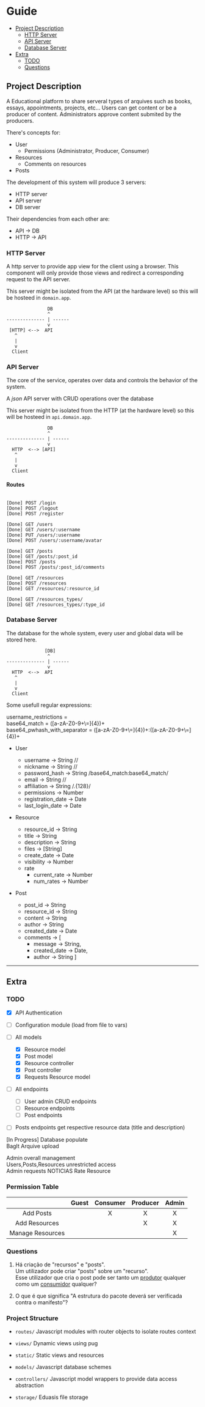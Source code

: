 # Guide

- [Project Description](#Project-Description)
    - [HTTP Server](#HTTP-Server)
    - [API Server](#API-Server)
    - [Database Server](#Database-Server)
- [Extra](#Extra)
    - [TODO](#TODO)
    - [Questions](#Questions)


## Project Description

A Educational platform to share serveral types of arquives such as books, essays, appointments, projects, etc... Users can get content or be a producer of content. Administrators approve content submited by the producers.

There's concepts for:
- User
    - Permissions (Administrator, Producer, Consumer)
- Resources
    - Comments on resources
- Posts

The development of this system will produce 3 servers:
- HTTP server
- API server
- DB server

Their dependencies from each other are:
- API -> DB
- HTTP -> API

### HTTP Server

A http server to provide app view for the client using a browser. This component will only provide those views and redirect a corresponding request to the API server.

This server might be isolated from the API (at the hardware level) so this will be hosteed in `domain.app`.

```
               DB
               ^
-------------- | ------
               v
 [HTTP] <-->  API
   ^
   |
   v
  Client
```

### API Server

The core of the service, operates over data and controls the behavior of the system.

A *json* API server with CRUD operations over the database

This server might be isolated from the HTTP (at the hardware level) so this will be hosteed in `api.domain.app`.

```
               DB
               ^
-------------- | ------
               v
  HTTP  <--> [API]
   ^
   |
   v
  Client
```

#### Routes

```

[Done] POST /login
[Done] POST /logout
[Done] POST /register

[Done] GET /users
[Done] GET /users/:username
[Done] PUT /users/:username
[Done] POST /users/:username/avatar

[Done] GET /posts
[Done] GET /posts/:post_id
[Done] POST /posts
[Done] POST /posts/:post_id/comments

[Done] GET /resources
[Done] POST /resources
[Done] GET /resources/:resource_id

[Done] GET /resources_types/
[Done] GET /resources_types/:type_id

```

### Database Server

The database for the whole system, every user and global data will be stored here.

```
              [DB]
               ^
-------------- | ------
               v
  HTTP  <-->  API
   ^
   |
   v
  Client
```

Some usefull regular expressions:

username_restrictions = <br/>
base64_match = ([a-zA-Z0-9+\\=]{4})+<br/>
base64_pwhash_with_separator = ([a-zA-Z0-9+\\=]{4})+:([a-zA-Z0-9+\\=]{4})+<br/>

- User
    - username      -> String //
    - nickname      -> String //
    - password_hash -> String /base64_match:base64_match/
    - email         -> String //
    - affiliation   -> String /.{128}/
    - permissions   -> Number
    - registration_date -> Date
    - last_login_date   -> Date


- Resource
    - resource_id -> String
    - title       -> String
    - description -> String
    - files       -> [String]
    - create_date -> Date
    - visibility  -> Number
    - rate
        - current_rate -> Number
        - num_rates    -> Number

- Post
    - post_id      -> String
    - resource_id  -> String
    - content      -> String
    - author       -> String
    - created_date -> Date
    - comments     -> [
        - message      -> String,
        - created_date -> Date,
        - author       -> String
    ]

___
## Extra

### TODO

- [x] API Authentication
- [ ] Configuration module (load from file to vars)
- [ ] All models
    - [x] Resource model
    - [x] Post model
    - [x] Resource controller
    - [x] Post controller
    - [x] Requests Resource model
- [ ] All endpoints
    - [ ] User admin CRUD endpoints
    - [ ] Resource endpoints
    - [ ] Post endpoints

- [ ] Posts endpoints get respective resource data (title and description)


[In Progress] Database populate  
BagIt Arquive upload  

Admin overall management  
    Users,Posts,Resources unrestricted access  
Admin requests
NOTICIAS
Rate Resource




### Permission Table

|                  | Guest | Consumer | Producer | Admin |
|:----------------:|:-----:|:--------:|:--------:|:-----:| 
| Add Posts        |       | X        | X        | X     |
| Add Resources    |       |          | X        | X     |
| Manage Resources |       |          |          | X     |

### Questions

1. Há criação de "recursos" e "posts".  
Um utilizador pode criar "posts" sobre um "recurso".  
Esse utilizador que cria o post pode ser tanto um <ins>produtor</ins> qualquer como um <ins>consumidor</ins> qualquer?

2. O que é que significa "A estrutura do pacote deverá ser verificada contra o manifesto"?


### Project Structure

- `routes/` Javascript modules with router objects to isolate routes context

- `views/` Dynamic views using pug

- `static/` Static views and resources

- `models/` Javascript database schemes

- `controllers/` Javascript model wrappers to provide data access abstraction

- `storage/` Eduasis file storage